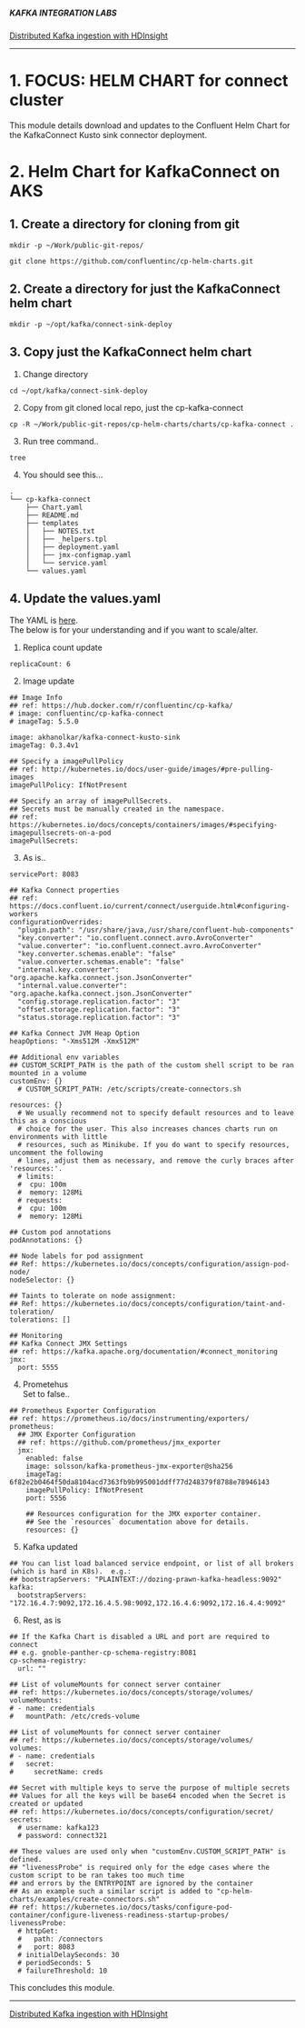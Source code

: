 ##### KAFKA INTEGRATION LABS

[Distributed Kafka ingestion with HDInsight](README.md)
<hr>


# 1. FOCUS: HELM CHART for connect cluster

This module details download and updates to the Confluent Helm Chart for the KafkaConnect Kusto sink connector deployment.

# 2. Helm Chart for KafkaConnect on AKS

## 1. Create a directory for cloning from git
```
mkdir -p ~/Work/public-git-repos/
```

```
git clone https://github.com/confluentinc/cp-helm-charts.git
```


## 2. Create a directory for just the KafkaConnect helm chart

```
mkdir -p ~/opt/kafka/connect-sink-deploy
```

## 3. Copy just the KafkaConnect helm chart

1) Change directory
```
cd ~/opt/kafka/connect-sink-deploy
```

2) Copy from git cloned local repo, just the cp-kafka-connect
```
cp -R ~/Work/public-git-repos/cp-helm-charts/charts/cp-kafka-connect .
```

3) Run tree command..
```
tree
```

4) You should see this...
```
.
└── cp-kafka-connect
    ├── Chart.yaml
    ├── README.md
    ├── templates
    │   ├── NOTES.txt
    │   ├── _helpers.tpl
    │   ├── deployment.yaml
    │   ├── jmx-configmap.yaml
    │   └── service.yaml
    └── values.yaml
```

## 4. Update the values.yaml

The YAML is [here](../../conf/hdi/KafkaConnect/deploy/helm-chart/values.yaml).<br>
The below is for your understanding and if you want to scale/alter.

1) Replica count update
```
replicaCount: 6
```

2) Image update
```
## Image Info
## ref: https://hub.docker.com/r/confluentinc/cp-kafka/
# image: confluentinc/cp-kafka-connect
# imageTag: 5.5.0

image: akhanolkar/kafka-connect-kusto-sink
imageTag: 0.3.4v1

## Specify a imagePullPolicy
## ref: http://kubernetes.io/docs/user-guide/images/#pre-pulling-images
imagePullPolicy: IfNotPresent

## Specify an array of imagePullSecrets.
## Secrets must be manually created in the namespace.
## ref: https://kubernetes.io/docs/concepts/containers/images/#specifying-imagepullsecrets-on-a-pod
imagePullSecrets:
```

3) As is..

```
servicePort: 8083

## Kafka Connect properties
## ref: https://docs.confluent.io/current/connect/userguide.html#configuring-workers
configurationOverrides:
  "plugin.path": "/usr/share/java,/usr/share/confluent-hub-components"
  "key.converter": "io.confluent.connect.avro.AvroConverter"
  "value.converter": "io.confluent.connect.avro.AvroConverter"
  "key.converter.schemas.enable": "false"
  "value.converter.schemas.enable": "false"
  "internal.key.converter": "org.apache.kafka.connect.json.JsonConverter"
  "internal.value.converter": "org.apache.kafka.connect.json.JsonConverter"
  "config.storage.replication.factor": "3"
  "offset.storage.replication.factor": "3"
  "status.storage.replication.factor": "3"

## Kafka Connect JVM Heap Option
heapOptions: "-Xms512M -Xmx512M"

## Additional env variables
## CUSTOM_SCRIPT_PATH is the path of the custom shell script to be ran mounted in a volume
customEnv: {}
  # CUSTOM_SCRIPT_PATH: /etc/scripts/create-connectors.sh

resources: {}
  # We usually recommend not to specify default resources and to leave this as a conscious
  # choice for the user. This also increases chances charts run on environments with little
  # resources, such as Minikube. If you do want to specify resources, uncomment the following
  # lines, adjust them as necessary, and remove the curly braces after 'resources:'.
  # limits:
  #  cpu: 100m
  #  memory: 128Mi
  # requests:
  #  cpu: 100m
  #  memory: 128Mi

## Custom pod annotations
podAnnotations: {}

## Node labels for pod assignment
## Ref: https://kubernetes.io/docs/concepts/configuration/assign-pod-node/
nodeSelector: {}

## Taints to tolerate on node assignment:
## Ref: https://kubernetes.io/docs/concepts/configuration/taint-and-toleration/
tolerations: []

## Monitoring
## Kafka Connect JMX Settings
## ref: https://kafka.apache.org/documentation/#connect_monitoring
jmx:
  port: 5555
```

4) Prometehus<br>
Set to false..

```
## Prometheus Exporter Configuration
## ref: https://prometheus.io/docs/instrumenting/exporters/
prometheus:
  ## JMX Exporter Configuration
  ## ref: https://github.com/prometheus/jmx_exporter
  jmx:
    enabled: false
    image: solsson/kafka-prometheus-jmx-exporter@sha256
    imageTag: 6f82e2b0464f50da8104acd7363fb9b995001ddff77d248379f8788e78946143
    imagePullPolicy: IfNotPresent
    port: 5556

    ## Resources configuration for the JMX exporter container.
    ## See the `resources` documentation above for details.
    resources: {}
```

5) Kafka updated<br>

```
## You can list load balanced service endpoint, or list of all brokers (which is hard in K8s).  e.g.:
## bootstrapServers: "PLAINTEXT://dozing-prawn-kafka-headless:9092"
kafka:
  bootstrapServers: "172.16.4.7:9092,172.16.4.5.98:9092,172.16.4.6:9092,172.16.4.4:9092"
```

6) Rest, as is

```
## If the Kafka Chart is disabled a URL and port are required to connect
## e.g. gnoble-panther-cp-schema-registry:8081
cp-schema-registry:
  url: ""

## List of volumeMounts for connect server container
## ref: https://kubernetes.io/docs/concepts/storage/volumes/
volumeMounts:
# - name: credentials
#   mountPath: /etc/creds-volume

## List of volumeMounts for connect server container
## ref: https://kubernetes.io/docs/concepts/storage/volumes/
volumes:
# - name: credentials
#   secret:
#     secretName: creds

## Secret with multiple keys to serve the purpose of multiple secrets
## Values for all the keys will be base64 encoded when the Secret is created or updated
## ref: https://kubernetes.io/docs/concepts/configuration/secret/
secrets:
  # username: kafka123
  # password: connect321

## These values are used only when "customEnv.CUSTOM_SCRIPT_PATH" is defined.
## "livenessProbe" is required only for the edge cases where the custom script to be ran takes too much time
## and errors by the ENTRYPOINT are ignored by the container
## As an example such a similar script is added to "cp-helm-charts/examples/create-connectors.sh"
## ref: https://kubernetes.io/docs/tasks/configure-pod-container/configure-liveness-readiness-startup-probes/
livenessProbe:
  # httpGet:
  #   path: /connectors
  #   port: 8083
  # initialDelaySeconds: 30
  # periodSeconds: 5
  # failureThreshold: 10
```

This concludes this module.

<hr>

[Distributed Kafka ingestion with HDInsight](README.md)
